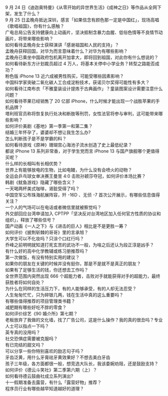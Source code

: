 9 月 24 日《迪迦奥特曼》《从零开始的异世界生活》《成神之日》等作品从全网下架，发生了什么？  
9 月 25 日孟晚舟抵达深圳，感言「如果信念有颜色那一定是中国红」，现场高唱《歌唱祖国》，你有什么感触？  
广电总局公告支持健康向上动画片，坚决抵制含暴力血腥、低俗色情等不良情节动画片，将带来哪些影响？  
如何看待孟晚舟女士获释演讲「感谢祖国和人民的支持」？  
孟晚舟获释回国，对华为而言意味着什么？对华为有哪些影响？  
孟晚舟已乘坐中国政府包机离开加拿大，即将回到祖国，对此你有什么想说的？  
如何看待新东方计划裁员超过 4 万人，将基本关停中小学业务？转型之路能否成功？  
粉色版 iPhone 13 近六成被男性购买，可能受哪些因素影响？  
中国科学家突破二氧化碳人工合成淀粉技术，获诺贝尔奖得可能性有多大？  
如何看待江南布衣「不雅童装设计提炼于古典画作」？童装图案设计需要注意什么问题？  
如何看待苹果已经销售了 20 亿部 iPhone，什么时候才能出现一个战胜苹果的手机品牌？  
塔利班官员称将恢复执行处决和断肢等刑罚，女性法官将参与审判，这可能带来哪些影响？  
如何评价美剧《基地》第一季第一和第二集？  
结婚三年怀孕了，婆婆却不想让我生怎么办?  
怎么判断孩子是不是学霸的料？  
如何看待游戏《原神》珊瑚宫心海池子流水创造了史上最低纪录？  
都说 iPhone 13 系列非常香，对于学生党而言 iPhone 13 与国产旗舰哪个更值得买呢？  
什么样的长相叫有长相优势？  
世界上有能够放电的生物，比如电鳗，为什么没有会喷火的动物？  
全运会乒乓球女单决赛王曼昱 4:0 击败孙颖莎夺冠，如何评价本场比赛？  
韩剧《鱿鱼游戏》隐藏了哪些含义？  
一天喝两杯美式咖啡，肾脏受得了吗？  
中国空军公布珠海航展阵容，歼 -16D 、无侦 -7 首次公开展示，有哪些信息值得关注？  
一个人的气场可以在电话或者微信里就被察觉吗？  
外交部回应台湾申请加入 CPTPP「坚决反对台湾地区加入任何官方性质的协议和组织」，释放了哪些信号？  
国产动画《一人之下》与《进击的巨人》相比是不是更胜一筹？  
如何评价《披荆斩棘的哥哥》里的言承旭？  
大学生可以不化妆吗？只涂个口红行吗？  
乔峰之前明明就知道打死玄苦的武功不一般，为啥之后还认为段正淳是凶手？  
有什么好的高中化学教辅或练习册推荐吗？  
第一次做饭，有没有特别实用的建议？  
如果你的朋友在关键的时候并没有挺你，那是不是就不是真正的朋友？  
如果有了足够生活的钱，你还想去工作吗？  
全世界范围内突然出现 666 个超能力者，击败对手就能获得对手的超能力，最终获胜者将如何自处？  
为什么在同样的生活压力下，有的人能够承受，有的人却无法忍受？  
人生匆匆忙忙，只为碎银几两，钱在生活中真的这么重要吗？  
有哪些值得推荐的项目管理类书籍？  
减肥期有哪些好吃不胖的零食？  
如何评价综艺《90 婚介所》第七期？  
老板放弃了我做的文化墙，找了广告公司，这是什么操作？我的真的很丑吗？专业人士可以指点一下吗？  
英专真的没用吗？  
社交恐惧症需要被克服吗？  
有已完结的甜文吗？  
可以分享一些你特别喜欢的励志句子吗？  
牙齿泛黄，用什么牙膏祛牙黄效果好？不想去美白牙齿  
孩子三年级，各方面都很一般，想竞选大队长，我该委婉劝阻，还是鼓励支持？  
如何评价《德云斗笑社》第二季第六期（上）？  
如何看待德云鼓曲社成立系列演出?  
十一假期准备去露营，有什么「露营好物」推荐？  
程序员行业有哪些越早知道越好的道理？  
